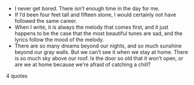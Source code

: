  - I never get bored. There isn’t enough time in the day for me.
 - If I’d been four feet tall and fifteen stone, I would certainly not have followed the same career.
 - When I write, it is always the melody that comes first, and it just happens to be the case that the most beautiful tunes are sad, and the lyrics follow the mood of the melody.
 - There are so many dreams beyond our nights, and so much sunshine beyond our gray walls. But we can’t see it when we stay at home. There is so much sky above our roof. Is the door so old that it won’t open, or are we at home because we’re afraid of catching a chill?

4 quotes